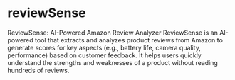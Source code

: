 # reviewSense
ReviewSense: AI-Powered Amazon Review Analyzer
ReviewSense is an AI-powered tool that extracts and analyzes product reviews from Amazon to generate scores for key aspects (e.g., battery life, camera quality, performance) based on customer feedback. It helps users quickly understand the strengths and weaknesses of a product without reading hundreds of reviews.
